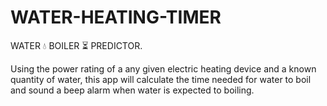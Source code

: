 # WATER-HEATING-TIMER
WATER 💧 BOILER ⏳ PREDICTOR.

Using the power rating of a any given electric heating device and a known quantity of water, this app will calculate the time needed for water to boil and sound a beep alarm when water is expected to boiling.
